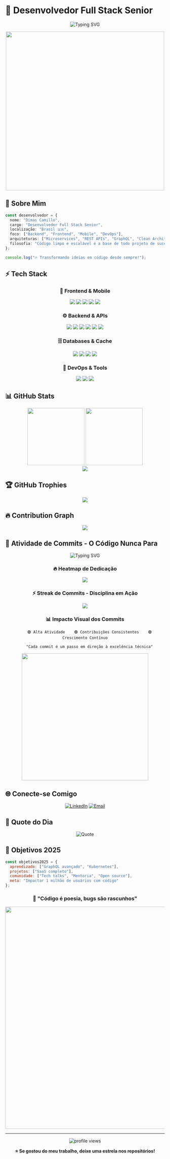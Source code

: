 # 💫 Desenvolvedor Full Stack Senior

<div align="center">
  
![Typing SVG](https://readme-typing-svg.herokuapp.com?font=Fira+Code&weight=600&size=28&duration=3000&pause=1000&color=00F7FF&background=000000&center=true&vCenter=true&width=600&height=80&lines=Full+Stack+Senior+Developer;Criando+soluções+inovadoras;Sempre+aprendendo+novas+tecnologias)

</div>

<div align="center">
  <img src="https://user-images.githubusercontent.com/74038190/225813708-98b745f2-7d22-48cf-9150-083f1b00d6c9.gif" width="500">
</div>

## 🚀 Sobre Mim

```typescript
const desenvolvedor = {
  nome: "Dimas Camillo",
  cargo: "Desenvolvedor Full Stack Senior",
  localização: "Brasil 🇧🇷",
  foco: ["Backend", "Frontend", "Mobile", "DevOps"],
  arquiteturas: ["Microservices", "REST APIs", "GraphQL", "Clean Architecture"],
  filosofia: "Código limpo e escalável é a base de todo projeto de sucesso"
};

console.log("🔥 Transformando ideias em código desde sempre!");
```

## ⚡ Tech Stack

<div align="center">

### 🎯 Frontend & Mobile
<p>
  <img src="https://img.shields.io/badge/JavaScript-F7DF1E?style=for-the-badge&logo=javascript&logoColor=black&labelColor=000000" />
  <img src="https://img.shields.io/badge/TypeScript-007ACC?style=for-the-badge&logo=typescript&logoColor=white&labelColor=000000" />
  <img src="https://img.shields.io/badge/React-20232A?style=for-the-badge&logo=react&logoColor=61DAFB&labelColor=000000" />
  <img src="https://img.shields.io/badge/React_Native-20232A?style=for-the-badge&logo=react&logoColor=61DAFB&labelColor=000000" />
  <img src="https://img.shields.io/badge/Next.js-000000?style=for-the-badge&logo=nextdotjs&logoColor=white" />
</p>

### ⚙️ Backend & APIs
<p>
  <img src="https://img.shields.io/badge/Node.js-43853D?style=for-the-badge&logo=node.js&logoColor=white&labelColor=000000" />
  <img src="https://img.shields.io/badge/NestJS-E0234E?style=for-the-badge&logo=nestjs&logoColor=white&labelColor=000000" />
  <img src="https://img.shields.io/badge/Python-3776AB?style=for-the-badge&logo=python&logoColor=white&labelColor=000000" />
  <img src="https://img.shields.io/badge/Django-092E20?style=for-the-badge&logo=django&logoColor=white&labelColor=000000" />
  <img src="https://img.shields.io/badge/Flask-000000?style=for-the-badge&logo=flask&logoColor=white" />
  <img src="https://img.shields.io/badge/Java-ED8B00?style=for-the-badge&logo=openjdk&logoColor=white&labelColor=000000" />
</p>

### 🗄️ Databases & Cache
<p>
  <img src="https://img.shields.io/badge/PostgreSQL-316192?style=for-the-badge&logo=postgresql&logoColor=white&labelColor=000000" />
  <img src="https://img.shields.io/badge/MySQL-005C84?style=for-the-badge&logo=mysql&logoColor=white&labelColor=000000" />
  <img src="https://img.shields.io/badge/MongoDB-4EA94B?style=for-the-badge&logo=mongodb&logoColor=white&labelColor=000000" />
  <img src="https://img.shields.io/badge/Redis-DC382D?style=for-the-badge&logo=redis&logoColor=white&labelColor=000000" />
</p>

### 🐳 DevOps & Tools
<p>
  <img src="https://img.shields.io/badge/Docker-2496ED?style=for-the-badge&logo=docker&logoColor=white&labelColor=000000" />
  <img src="https://img.shields.io/badge/Git-F05032?style=for-the-badge&logo=git&logoColor=white&labelColor=000000" />
  <img src="https://img.shields.io/badge/Linux-FCC624?style=for-the-badge&logo=linux&logoColor=black&labelColor=000000" />
</p>

</div>

## 📊 GitHub Stats

<div align="center">
  <img height="180em" src="https://github-readme-stats.vercel.app/api?username=dimascamillo&show_icons=true&theme=tokyonight&include_all_commits=true&count_private=true&bg_color=0d1117&border_color=00f7ff&title_color=00f7ff&icon_color=00f7ff"/>
  <img height="180em" src="https://github-readme-stats.vercel.app/api/top-langs/?username=dimascamillo&layout=compact&langs_count=7&theme=tokyonight&bg_color=0d1117&border_color=00f7ff&title_color=00f7ff"/>
</div>

<div align="center">
  <img src="https://github-readme-streak-stats.herokuapp.com/?user=dimascamillo&theme=tokyonight&background=0d1117&border=00f7ff&stroke=00f7ff&ring=00f7ff&fire=ff6b6b&currStreakLabel=00f7ff" />
</div>

## 🏆 GitHub Trophies

<div align="center">
  <img src="https://github-profile-trophy.vercel.app/?username=dimascamillo&theme=tokyonight&no-frame=true&no-bg=true&margin-w=4&column=7" />
</div>

## 🔥 Contribution Graph

<div align="center">
  <img src="https://github-readme-activity-graph.vercel.app/graph?username=dimascamillo&bg_color=0d1117&color=00f7ff&line=00f7ff&point=ff6b6b&area=true&hide_border=true" />
</div>

## 💚 Atividade de Commits - O Código Nunca Para

<div align="center">
  
![Typing SVG](https://readme-typing-svg.herokuapp.com?font=Fira+Code&weight=500&size=20&duration=2000&pause=500&color=00FF41&background=000000&center=true&vCenter=true&width=500&height=50&lines=2%2C149+commits+no+último+ano;Consistência+é+a+chave+do+sucesso;Cada+quadradinho+verde+é+uma+vitória)

</div>

<div align="center">
  
### 🔥 **Heatmap de Dedicação**

<img src="https://github-readme-activity-graph.vercel.app/graph?username=dimascamillo&bg_color=0d1117&color=00ff41&line=00ff41&point=00f7ff&area=true&hide_border=true&custom_title=📈%20Evolução%20Contínua%20-%20Commits%20Diários" />

</div>

<div align="center">

### ⚡ **Streak de Commits - Disciplina em Ação**

<img src="https://github-readme-streak-stats.herokuapp.com/?user=dimascamillo&theme=dark&background=0d1117&border=00ff41&stroke=00ff41&ring=00f7ff&fire=ff6b6b&currStreakLabel=00ff41&dates=ffffff&sideNums=00f7ff&currStreakNum=00ff41" />

</div>

<div align="center">

### 📊 **Impacto Visual dos Commits**

```
    🟢 Alta Atividade    🟢 Contribuições Consistentes    🟢 Crescimento Contínuo
    
    "Cada commit é um passo em direção à excelência técnica"
```

<img src="https://user-images.githubusercontent.com/74038190/213910845-af37a709-8995-40d6-be59-724526e3c3d7.gif" width="400">

</div>

## 🌐 Conecte-se Comigo

<div align="center">
  
[![LinkedIn](https://img.shields.io/badge/LinkedIn-0077B5?style=for-the-badge&logo=linkedin&logoColor=white&labelColor=000000)](https://www.linkedin.com/in/dimas-camillo/)
[![Email](https://img.shields.io/badge/Email-D14836?style=for-the-badge&logo=gmail&logoColor=white&labelColor=000000)](mailto:dimascamillo@gmail.com)

</div>

## 💭 Quote do Dia

<div align="center">
  
![Quote](https://quotes-github-readme.vercel.app/api?type=horizontal&theme=tokyonight&bg_color=0d1117&border_color=00f7ff)

</div>

## 🎯 Objetivos 2025

```javascript
const objetivos2025 = {
  aprendizado: ["GraphQL avançado", "Kubernetes"],
  projetos: ["SaaS completo"],
  comunidade: ["Tech talks", "Mentoria", "Open source"],
  meta: "Impactar 1 milhão de usuários com código"
};
```

<div align="center">
  
### 🚀 "Código é poesia, bugs são rascunhos"

<img src="https://user-images.githubusercontent.com/74038190/212284100-561aa473-3905-4a80-b561-0d28506553ee.gif" width="700">

---

<img src="https://komarev.com/ghpvc/?username=Sdimascamillo&label=Profile%20views&color=00f7ff&style=for-the-badge&labelColor=000000" alt="profile views" />

**⭐ Se gostou do meu trabalho, deixe uma estrela nos repositórios!**

</div>
